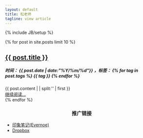 ```yaml
---
layout: default
title: 松老师
tagline: view article
---
```

{% include JB/setup %}
<style type="text/css">
.content{
    background-color: inherit;
    padding: 0;
    margin: 0;
    border: 0;
    -webkit-border-radius: 0 0 0 0;
     -moz-border-radius: 0 0 0 0;
          border-radius: 0 0 0 0;
  -webkit-box-shadow: 0 0 0;
     -moz-box-shadow: 0 0 0;
          box-shadow: 0 0 0;
}
</style>

<div>
{% for post in site.posts limit 10 %}
<div class="home-excerpt">
    <div class="home-excerpt-head">
        <h2><a href="{{ post.url }}">{{ post.title }}</a></h2>
        <h5>
            时间：
            <span>{{ post.date | date:"%Y/%m/%d"}}</span>
            ，标签：
            {% for tag in post.tags %}
            <span>{{ tag }}</span>
            {% endfor %}
        </h5>
    </div>
	<div class="home-excerpt-content">
		{{ post.content | | split:'<!--excerpt-->' | first }}
	</div>
    <div class="home-excerpt-footer">
        <a href="{{ post.url }}">继续阅读...</a>
    </div>
</div>
{% endfor %}
</div>
<div class="home-excerpt">
    <h3 style="text-align:center">推广链接</h3>
    <ul class="post-list">
        <li>    
            <span class="entry-title"><a href="https://app.yinxiang.com/referral/Registration.action?uid=4904023&sig=54284ba0ed39107ea43b8e7bc3a37392" target="_blank">印象笔记(Evernoe)</a></span>
        </li>
        <li>    
            <span class="entry-title"><a href="https://db.tt/1U5Pxqmo" target="_blank">Dropbox</a></span>
        </li>
    </ul>
</div>

